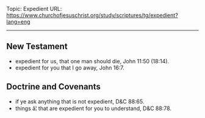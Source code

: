 Topic: Expedient
URL: https://www.churchofjesuschrist.org/study/scriptures/tg/expedient?lang=eng

---

## New Testament

- expedient for us, that one man should die, John 11:50 (18:14).
- expedient for you that I go away, John 16:7.

## Doctrine and Covenants

- if ye ask anything that is not expedient, D&C 88:65.
- things â¦ that are expedient for you to understand, D&C 88:78.

